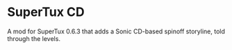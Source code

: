 # SuperTux CD
 A mod for SuperTux 0.6.3 that adds a Sonic CD-based spinoff storyline, told through the levels.
